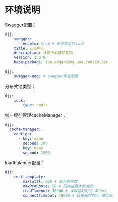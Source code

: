 # 环境说明



Swagger配置：

```yml
djj:
	swagger:
		enable: true # 是否启用(true)
    title: 认证中心
    description: 认证中心接口文档
    version: 1.0.0
    base-package: top.edgarding.uaa.controller
		
djj:
	swagger-agg: # swagger聚合配置
```

分布式锁类型：

```yml
djj:
	lock:
		type: redis 
```

统一缓存管理cacheManager：

```yml
djj:
  cache-manager:
    configs:
      - key: menu
        second: 300
      - key: user
        second: 1800
```

loadbalancer配置：

```yml
djj:
	rest-template:
		maxTotal: 200 # 最大链接数
		maxPreRoute: 50 # 同路由最大并发数
		readTimeout: 30000 # 读取超时时间 单位ms
		connectTimeout: 10000 # 链接超时时间 单位ms
```

